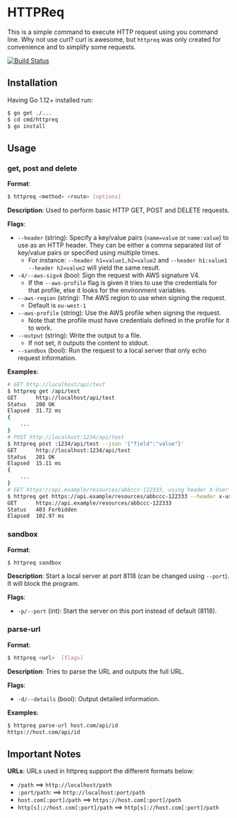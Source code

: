 # HTTPReq

This is a simple command to execute HTTP request using you command line. Why not use curl? curl is awesome, but `httpreq` was only created for convenience and to simplify some requests.

[![Build Status](https://travis-ci.org/lunjon/httpreq.svg?branch=master)](https://travis-ci.org/lunjon/httpreq)

## Installation

Having Go 1.12+ installed run:

```sh
$ go get ./...
$ cd cmd/httpreq
$ go install
```

## Usage

### get, post and delete

**Format**:
```sh
$ httpreq <method> <route> [options]
```

**Description**: Used to perform basic HTTP GET, POST and DELETE requests.

**Flags**:

- `--header` (string): Specify a key/value pairs (`name=value` or `name:value`) to use as an HTTP header. They can be either a comma separated list of key/value pairs or specified using multiple times.
    * For instance: `--header h1=value1,h2=value2` and `--header h1:value1 --header h2=value2` will yield the same result.
- `-4/--aws-sigv4` (bool: Sign the request with AWS signature V4.
    * If the `--aws-profile` flag is given it tries to use the credentials for that profile, else it looks for the environment variables.
- `--aws-region` (string): The AWS region to use when signing the request. 
    * Default is `eu-west-1`
- `--aws-profile` (string): Use the AWS profile when signing the request.
    * Note that the profile must have credentials defined in the profile for it to work.
- `--output` (string): Write the output to a file.
    * If not set, it outputs the content to stdout.
- `--sandbox` (bool): Run the request to a local server that only echo request information.

**Examples**:

```sh
# GET http://localhost/api/test
$ httpreq get /api/test
GET      http://localhost/api/test
Status   200 OK
Elapsed  31.72 ms
{
    ...
}
# POST http://localhost:1234/api/test 
$ httpreq post :1234/api/test --json '{"field":"value"}'
GET      http://localhost:1234/api/test
Status   201 OK
Elapsed  15.11 ms
{
    ...
}
# GET https://api.example/resources/abbccc-122333, using header X-User with value donald
$ httpreq get https://api.example/resources/abbccc-122333 --header x-user=donald
GET      https://api.example/resources/abbccc-122333
Status   403 Forbidden
Elapsed  102.97 ms
```

### sandbox

**Format**:
```sh
$ httpreq sandbox 
```

**Description**: Start a local server at port 8118 (can be changed using `--port`). It will block the program.

**Flags**:
- `-p/--port` (int): Start the server on this port instead of default (8118).

### parse-url

**Format**:
```sh
$ httpreq <url>  [flags]
```

**Description**: Tries to parse the URL and outputs the full URL.

**Flags**:
- `-d/--details` (bool): Output detailed information.

**Examples**:
```sh
$ httpreq parse-url host.com/api/id
https://host.com/api/id
```

## Important Notes

**URLs**: URLs used in httpreq support the different formats below:
- `/path` ==> `http://localhost/path`
- `:port/path`: ==> `http://localhost:port/path`
- `host.com[:port]/path` ==> `https://host.com[:port]/path`
- `http[s]://host.com[:port]/path` ==> `http[s]://host.com[:port]/path`

